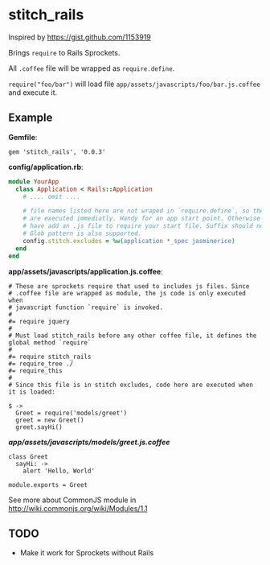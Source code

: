 # stitch_rails

Inspired by <https://gist.github.com/1153919>

Brings `require` to Rails Sprockets.

All `.coffee` file will be wrapped as `require.define`.

`require("foo/bar")` will load file `app/assets/javascripts/foo/bar.js.coffee` and execute it.

## Example

**Gemfile**:

    gem 'stitch_rails', '0.0.3'


**config/application.rb**:

```ruby
module YourApp
  class Application < Rails::Application
    # .... omit ....

    # file names listed here are not wraped in `require.define`, so they
    # are executed immediatly. Handy for an app start point. Otherwise you
    # have add an .js file to require your start file. Suffix should not be added here.
    # Glob pattern is also supported.
    config.stitch.excludes = %w(application *_spec jasminerice)
  end
end
```

**app/assets/javascripts/application.js.coffee**:

```coffee-script
# These are sprockets require that used to includes js files. Since
# .coffee file are wrapped as module, the js code is only executed when
# javascript function `require` is invoked.
#
#= require jquery
#
# Must load stitch_rails before any other coffee file, it defines the global method `require`
#
#= require stitch_rails
#= require_tree ./
#= require_this
#
# Since this file is in stitch excludes, code here are executed when it is loaded:

$ ->
  Greet = require('models/greet')
  greet = new Greet()
  greet.sayHi()
```

***app/assets/javascripts/models/greet.js.coffee***

```coffee-script
class Greet
  sayHi: ->
    alert 'Hello, World'

module.exports = Greet
```

See more about CommonJS module in <http://wiki.commonjs.org/wiki/Modules/1.1>

## TODO

- Make it work for Sprockets without Rails 

